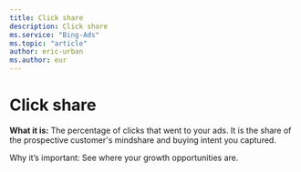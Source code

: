 ```yaml
---
title: Click share
description: Click share
ms.service: "Bing-Ads"
ms.topic: "article"
author: eric-urban
ms.author: eur
---
```


# Click share

**What it is:**    The percentage of clicks that went to your ads. It is the share of the prospective customer's mindshare and buying intent you captured.

Why it’s important: See where your growth opportunities are.


